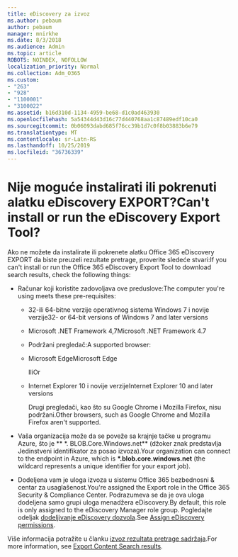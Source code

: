 ```yaml
---
title: eDiscovery za izvoz
ms.author: pebaum
author: pebaum
manager: mnirkhe
ms.date: 8/3/2018
ms.audience: Admin
ms.topic: article
ROBOTS: NOINDEX, NOFOLLOW
localization_priority: Normal
ms.collection: Adm_O365
ms.custom:
- "263"
- "928"
- "1100001"
- "3100022"
ms.assetid: b16d310d-1134-4959-be68-d1c0ad463930
ms.openlocfilehash: 5a54344d43d16c77d440768aa1c87489edf10ca0
ms.sourcegitcommit: 0b06093dabd685f76cc39b1d7c0f8b03883b6e79
ms.translationtype: MT
ms.contentlocale: sr-Latn-RS
ms.lasthandoff: 10/25/2019
ms.locfileid: "36736339"
---
```

# <a name="cant-install-or-run-the-ediscovery-export-tool"></a><span data-ttu-id="6e815-102">Nije moguće instalirati ili pokrenuti alatku eDiscovery EXPORT?</span><span class="sxs-lookup"><span data-stu-id="6e815-102">Can't install or run the eDiscovery Export Tool?</span></span>

<span data-ttu-id="6e815-103">Ako ne možete da instalirate ili pokrenete alatku Office 365 eDiscovery EXPORT da biste preuzeli rezultate pretrage, proverite sledeće stvari:</span><span class="sxs-lookup"><span data-stu-id="6e815-103">If you can't install or run the Office 365 eDiscovery Export Tool to download search results, check the following things:</span></span>
  
- <span data-ttu-id="6e815-104">Računar koji koristite zadovoljava ove preduslove:</span><span class="sxs-lookup"><span data-stu-id="6e815-104">The computer you're using meets these pre-requisites:</span></span>

  - <span data-ttu-id="6e815-105">32-ili 64-bitne verzije operativnog sistema Windows 7 i novije verzije</span><span class="sxs-lookup"><span data-stu-id="6e815-105">32- or 64-bit versions of Windows 7 and later versions</span></span>

  - <span data-ttu-id="6e815-106">Microsoft .NET Framework 4,7</span><span class="sxs-lookup"><span data-stu-id="6e815-106">Microsoft .NET Framework 4.7</span></span>

  - <span data-ttu-id="6e815-107">Podržani pregledač:</span><span class="sxs-lookup"><span data-stu-id="6e815-107">A supported browser:</span></span>

  - <span data-ttu-id="6e815-108">Microsoft Edge</span><span class="sxs-lookup"><span data-stu-id="6e815-108">Microsoft Edge</span></span>

    <span data-ttu-id="6e815-109">Ili</span><span class="sxs-lookup"><span data-stu-id="6e815-109">Or</span></span>

  - <span data-ttu-id="6e815-110">Internet Explorer 10 i novije verzije</span><span class="sxs-lookup"><span data-stu-id="6e815-110">Internet Explorer 10 and later versions</span></span>

    <span data-ttu-id="6e815-111">Drugi pregledači, kao što su Google Chrome i Mozilla Firefox, nisu podržani.</span><span class="sxs-lookup"><span data-stu-id="6e815-111">Other browsers, such as Google Chrome and Mozilla Firefox aren't supported.</span></span>

- <span data-ttu-id="6e815-112">Vaša organizacija može da se poveže sa krajnje tačke u programu Azure, što je \*\* \*. BLOB.Core.Windows.net\*\* (džoker znak predstavlja Jedinstveni identifikator za posao izvoza).</span><span class="sxs-lookup"><span data-stu-id="6e815-112">Your organization can connect to the endpoint in Azure, which is **\*.blob.core.windows.net** (the wildcard represents a unique identifier for your export job).</span></span>

- <span data-ttu-id="6e815-113">Dodeljena vam je uloga izvoza u sistemu Office 365 bezbednosni &amp; centar za usaglašenost.</span><span class="sxs-lookup"><span data-stu-id="6e815-113">You're assigned the Export role in the Office 365 Security &amp; Compliance Center.</span></span> <span data-ttu-id="6e815-114">Podrazumeva se da je ova uloga dodeljena samo grupi uloga menadžera eDiscovery.</span><span class="sxs-lookup"><span data-stu-id="6e815-114">By default, this role is only assigned to the eDiscovery Manager role group.</span></span> <span data-ttu-id="6e815-115">Pogledajte odeljak [dodeljivanje eDiscovery dozvola](https://docs.microsoft.com/office365/securitycompliance/assign-ediscovery-permissions).</span><span class="sxs-lookup"><span data-stu-id="6e815-115">See [Assign eDiscovery permissions](https://docs.microsoft.com/office365/securitycompliance/assign-ediscovery-permissions).</span></span>

<span data-ttu-id="6e815-116">Više informacija potražite u članku [izvoz rezultata pretrage sadržaja](https://docs.microsoft.com/office365/securitycompliance/export-search-results).</span><span class="sxs-lookup"><span data-stu-id="6e815-116">For more information, see [Export Content Search results](https://docs.microsoft.com/office365/securitycompliance/export-search-results).</span></span>
  